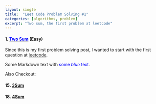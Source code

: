 ```yaml
---
layout: single
title:  "Leet Code Problem Solving #1"
categories: [algorithms, problem]
excerpt: "Two sum, the first problem at leetcode"
---
```


#### 1. [<span style="color:blue">Two Sum</span>](https://leetcode.com/problems/two-sum/) (Easy) 

Since this is my first problem solving post, I wanted to start with the first question at [leetcode](https://leetcode.com/). 

Some Markdown text with <span style="color:blue">some *blue* text</span>.

Also Checkout: 
#### 15. [3Sum](https://leetcode.com/problems/3sum/)
#### 18. [4Sum](https://leetcode.com/problems/3sum/)

